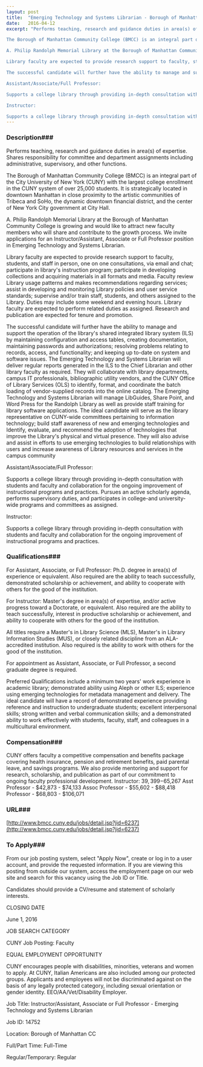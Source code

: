 ```yaml
---
layout: post
title:  "Emerging Technology and Systems Librarian - Borough of Manhattan Community College"
date:   2016-04-12
excerpt: "Performs teaching, research and guidance duties in area(s) of expertise. Shares responsibility for committee and department assignments including administrative, supervisory, and other functions.

The Borough of Manhattan Community College (BMCC) is an integral part of the City University of New York (CUNY) with the largest college enrollment in the CUNY system of over 25,000 students. It is strategically located in downtown Manhattan in close proximity to the artistic communities of Tribeca and SoHo, the dynamic downtown financial district, and the center of New York City government at City Hall.

A. Philip Randolph Memorial Library at the Borough of Manhattan Community College is growing and would like to attract new faculty members who will share and contribute to the growth process. We invite applications for an Instructor/Assistant, Associate or Full Professor position in Emerging Technology and Systems Librarian.

Library faculty are expected to provide research support to faculty, students, and staff in person, one on one consultations, via email and chat; participate in library's instruction program; participate in developing collections and acquiring materials in all formats and media. Faculty review Library usage patterns and makes recommendations regarding services; assist in developing and monitoring Library policies and user service standards; supervise and/or train staff, students, and others assigned to the Library. Duties may include some weekend and evening hours. Library faculty are expected to perform related duties as assigned. Research and publication are expected for tenure and promotion.

The successful candidate will further have the ability to manage and support the operation of the library's shared integrated library system (ILS) by maintaining configuration and access tables, creating documentation, maintaining passwords and authorizations; resolving problems relating to records, access, and functionality; and keeping up to-date on system and software issues. The Emerging Technology and Systems Librarian will deliver regular reports generated in the ILS to the Chief Librarian and other library faculty as required. They will collaborate with library departments, campus IT professionals, bibliographic utility vendors, and the CUNY Office of Library Services (OLS) to identify, format, and coordinate the batch loading of vendor-supplied records into the online catalog. The Emerging Technology and Systems Librarian will manage LibGuides, Share Point, and Word Press for the Randolph Library as well as provide staff training for library software applications. The ideal candidate will serve as the library representative on CUNY-wide committees pertaining to information technology; build staff awareness of new and emerging technologies and Identify, evaluate, and recommend the adoption of technologies that improve the Library's physical and virtual presence. They will also advise and assist in efforts to use emerging technologies to build relationships with users and increase awareness of Library resources and services in the campus community

Assistant/Associate/Full Professor:

Supports a college library through providing in-depth consultation with students and faculty and collaboration for the ongoing improvement of instructional programs and practices. Pursues an active scholarly agenda, performs supervisory duties, and participates in college-and university-wide programs and committees as assigned.

Instructor:

Supports a college library through providing in-depth consultation with students and faculty and collaboration for the ongoing improvement of instructional programs and practices."
---
```


### Description###

Performs teaching, research and guidance duties in area(s) of expertise. Shares responsibility for committee and department assignments including administrative, supervisory, and other functions.

The Borough of Manhattan Community College (BMCC) is an integral part of the City University of New York (CUNY) with the largest college enrollment in the CUNY system of over 25,000 students. It is strategically located in downtown Manhattan in close proximity to the artistic communities of Tribeca and SoHo, the dynamic downtown financial district, and the center of New York City government at City Hall.

A. Philip Randolph Memorial Library at the Borough of Manhattan Community College is growing and would like to attract new faculty members who will share and contribute to the growth process. We invite applications for an Instructor/Assistant, Associate or Full Professor position in Emerging Technology and Systems Librarian.

Library faculty are expected to provide research support to faculty, students, and staff in person, one on one consultations, via email and chat; participate in library's instruction program; participate in developing collections and acquiring materials in all formats and media. Faculty review Library usage patterns and makes recommendations regarding services; assist in developing and monitoring Library policies and user service standards; supervise and/or train staff, students, and others assigned to the Library. Duties may include some weekend and evening hours. Library faculty are expected to perform related duties as assigned. Research and publication are expected for tenure and promotion.

The successful candidate will further have the ability to manage and support the operation of the library's shared integrated library system (ILS) by maintaining configuration and access tables, creating documentation, maintaining passwords and authorizations; resolving problems relating to records, access, and functionality; and keeping up to-date on system and software issues. The Emerging Technology and Systems Librarian will deliver regular reports generated in the ILS to the Chief Librarian and other library faculty as required. They will collaborate with library departments, campus IT professionals, bibliographic utility vendors, and the CUNY Office of Library Services (OLS) to identify, format, and coordinate the batch loading of vendor-supplied records into the online catalog. The Emerging Technology and Systems Librarian will manage LibGuides, Share Point, and Word Press for the Randolph Library as well as provide staff training for library software applications. The ideal candidate will serve as the library representative on CUNY-wide committees pertaining to information technology; build staff awareness of new and emerging technologies and Identify, evaluate, and recommend the adoption of technologies that improve the Library's physical and virtual presence. They will also advise and assist in efforts to use emerging technologies to build relationships with users and increase awareness of Library resources and services in the campus community

Assistant/Associate/Full Professor:

Supports a college library through providing in-depth consultation with students and faculty and collaboration for the ongoing improvement of instructional programs and practices. Pursues an active scholarly agenda, performs supervisory duties, and participates in college-and university-wide programs and committees as assigned.

Instructor:

Supports a college library through providing in-depth consultation with students and faculty and collaboration for the ongoing improvement of instructional programs and practices.




### Qualifications###

For Assistant, Associate, or Full Professor: Ph.D. degree in area(s) of experience or equivalent. Also required are the ability to teach successfully, demonstrated scholarship or achievement, and ability to cooperate with others for the good of the institution.

For Instructor: Master's degree in area(s) of expertise, and/or active progress toward a Doctorate, or equivalent. Also required are the ability to teach successfully, interest in productive scholarship or achievement, and ability to cooperate with others for the good of the institution.

All titles require a Master's in Library Science (MLS), Master's in Library Information Studies (MUS), or closely related discipline from an ALA-accredited institution. Also required is the ability to work with others for the good of the institution.

For appointment as Assistant, Associate, or Full Professor, a second graduate degree is required.

Preferred Qualifications include a minimum two years' work experience in academic library; demonstrated ability using Aleph or other ILS; experience using emerging technologies for metadata management and delivery. The ideal candidate will have a record of demonstrated experience providing reference and instruction to undergraduate students; excellent interpersonal skills; strong written and verbal communication skills; and a demonstrated ability to work effectively with students, faculty, staff, and colleagues in a multicultural environment.


### Compensation###

CUNY offers faculty a competitive compensation and benefits package covering health insurance, pension and retirement benefits, paid parental leave, and savings programs. We also provide mentoring and support for research, scholarship, and publication as part of our commitment to ongoing faculty professional development.  Instructor: $39,399-$65,267 Asst Professor - $42,873 - $74,133 Assoc Professor - $55,602 - $88,418 Professor - $68,803 - $106,071




### URL###

[http://www.bmcc.cuny.edu/jobs/detail.jsp?jid=6237](http://www.bmcc.cuny.edu/jobs/detail.jsp?jid=6237)

### To Apply###

From our job posting system, select "Apply Now", create or log in to a user account, and provide the requested information. If you are viewing this posting from outside our system, access the employment page on our web site and search for this vacancy using the Job ID or Title.

Candidates should provide a CV/resume and statement of scholarly interests.

CLOSING DATE

June 1, 2016

JOB SEARCH CATEGORY

CUNY Job Posting: Faculty

EQUAL EMPLOYMENT OPPORTUNITY

CUNY encourages people with disabilities, minorities, veterans and women to apply. At CUNY, Italian Americans are also included among our protected groups. Applicants and employees will not be discriminated against on the basis of any legally protected category, including sexual orientation or gender identity. EEO/AA/Vet/Disability Employer.

Job Title: Instructor/Assistant, Associate or Full Professor - Emerging Technology and Systems Librarian

Job ID: 14752

Location: Borough of Manhattan CC

Full/Part Time: Full-Time

Regular/Temporary: Regular





